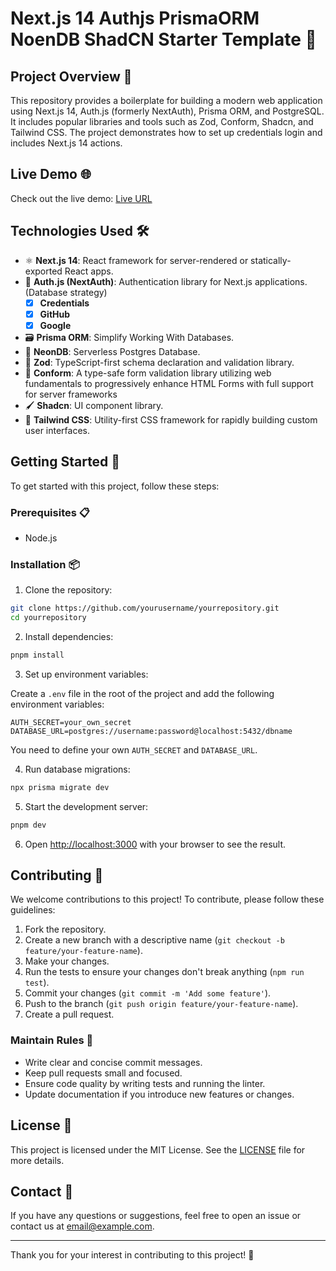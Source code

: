 
# Next.js 14 Authjs PrismaORM NoenDB ShadCN Starter Template 🚀

## Project Overview 📘

This repository provides a boilerplate for building a modern web application using Next.js 14, Auth.js (formerly NextAuth), Prisma ORM, and PostgreSQL. It includes popular libraries and tools such as Zod, Conform, Shadcn, and Tailwind CSS. The project demonstrates how to set up credentials login and includes Next.js 14 actions.

## Live Demo 🌐

Check out the live demo: [Live URL](https://another-next-template.vercel.app) 

## Technologies Used 🛠️

- ⚛️ **Next.js 14**: React framework for server-rendered or statically-exported React apps.
- 🔐 **Auth.js (NextAuth)**: Authentication library for Next.js applications. (Database strategy)
  - [x] **Credentials**
  - [x] **GitHub**
  - [x] **Google**
- 🗃️ **Prisma ORM**: Simplify Working With Databases.
- 🐘 **NeonDB**: Serverless Postgres Database.
- 📏 **Zod**: TypeScript-first schema declaration and validation library.
- 📝 **Conform**: A type-safe form validation library utilizing web fundamentals to progressively enhance HTML Forms with full support for server frameworks
- 🖌️ **Shadcn**: UI component library.
- 🎨 **Tailwind CSS**: Utility-first CSS framework for rapidly building custom user interfaces.

## Getting Started 🚀

To get started with this project, follow these steps:

### Prerequisites 📋

- Node.js

### Installation 📦

1. Clone the repository:

```bash
git clone https://github.com/yourusername/yourrepository.git
cd yourrepository
```

2. Install dependencies:

```bash
pnpm install
```

3. Set up environment variables:

Create a `.env` file in the root of the project and add the following environment variables:

```env
AUTH_SECRET=your_own_secret
DATABASE_URL=postgres://username:password@localhost:5432/dbname
```

You need to define your own `AUTH_SECRET` and `DATABASE_URL`.

4. Run database migrations:

```bash
npx prisma migrate dev
```

5. Start the development server:

```bash
pnpm dev
```

6. Open [http://localhost:3000](http://localhost:3000) with your browser to see the result.

## Contributing 🤝

We welcome contributions to this project! To contribute, please follow these guidelines:

1. Fork the repository.
2. Create a new branch with a descriptive name (`git checkout -b feature/your-feature-name`).
3. Make your changes.
4. Run the tests to ensure your changes don't break anything (`npm run test`).
5. Commit your changes (`git commit -m 'Add some feature'`).
6. Push to the branch (`git push origin feature/your-feature-name`).
7. Create a pull request.

### Maintain Rules 📜

- Write clear and concise commit messages.
- Keep pull requests small and focused.
- Ensure code quality by writing tests and running the linter.
- Update documentation if you introduce new features or changes.

## License 📄

This project is licensed under the MIT License. See the [LICENSE](LICENSE) file for more details.

## Contact 📧

If you have any questions or suggestions, feel free to open an issue or contact us at [email@example.com](mailto:email@example.com).

---

Thank you for your interest in contributing to this project! 🚀
